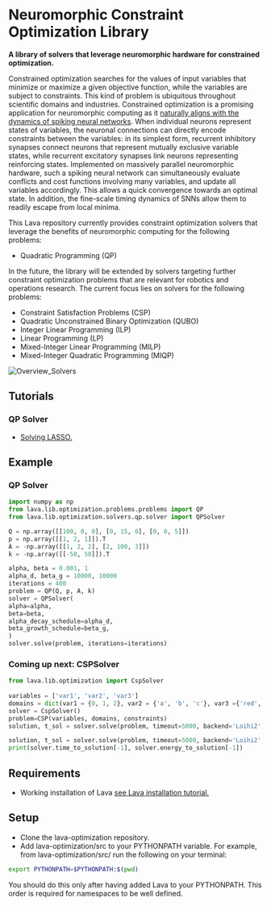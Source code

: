 # Neuromorphic Constraint Optimization Library
	
**A library of solvers that leverage neuromorphic hardware for constrained optimization.**
			
Constrained optimization searches for the values of input variables that minimize or maximize a given objective function, while the variables are subject to constraints. This kind of problem is ubiquitous throughout scientific domains and industries.
Constrained optimization is a promising application for neuromorphic computing as 
it [naturally aligns with the dynamics of spiking neural networks](https://doi.org/10.1109/JPROC.2021.3067593). When individual neurons represent states of variables, the neuronal connections can directly encode constraints between the variables: in its simplest form, recurrent inhibitory synapses connect neurons that represent mutually exclusive variable states, while recurrent excitatory synapses link neurons representing reinforcing states. Implemented on massively parallel neuromorphic hardware, such a spiking neural network can simultaneously evaluate conflicts and cost functions involving many variables, and update all variables accordingly. This allows a quick convergence towards an optimal state. In addition, the fine-scale timing dynamics of SNNs allow them to readily escape from local minima.
	
This Lava repository currently provides constraint optimization solvers that leverage the benefits of neuromorphic computing for the following problems: 
	
- Quadratic Programming (QP)
	
In the future, the library will be extended by solvers targeting further constraint optimization problems that are relevant for robotics and operations research.
The current focus lies on solvers for the following problems:

- Constraint Satisfaction Problems (CSP)
- Quadratic Unconstrained Binary Optimization (QUBO)
- Integer Linear Programming (ILP)
- Linear Programming (LP)
- Mixed-Integer Linear Programming (MILP)
- Mixed-Integer Quadratic Programming (MIQP)

 ![Overview_Solvers](https://user-images.githubusercontent.com/83413252/135428779-d128aaaa-54ed-4ae1-a5b1-8e0fcc08c96e.png?raw=true "Lava features a growing suite of constraint
	 optimization solvers")


## Tutorials

### QP Solver

- [Solving LASSO.](https://github.com/lava-nc/lava-optimization/tree/main/tutorials/qp/tutorial_01_solving_lasso.ipynb)


## Example

### QP Solver

```python
import numpy as np
from lava.lib.optimization.problems.problems import QP
from lava.lib.optimization.solvers.qp.solver import QPSolver

Q = np.array([[100, 0, 0], [0, 15, 0], [0, 0, 5]])
p = np.array([[1, 2, 1]]).T
A = -np.array([[1, 2, 2], [2, 100, 3]])
k = -np.array([[-50, 50]]).T

alpha, beta = 0.001, 1
alpha_d, beta_g = 10000, 10000
iterations = 400
problem = QP(Q, p, A, k)
solver = QPSolver(
alpha=alpha,
beta=beta,
alpha_decay_schedule=alpha_d,
beta_growth_schedule=beta_g,
)
solver.solve(problem, iterations=iterations)
```

### Coming up next: CSPSolver
```python
from lava.lib.optimization import CspSolver
	
variables = ['var1', 'var2', 'var3']
domains = dict(var1 = {0, 1, 2}, var2 = {'a', 'b', 'c'}, var3 ={'red', 'blue', 'green'})
solver = CspSolver()
problem=CSP(variables, domains, constraints)
solution, t_sol = solver.solve(problem, timeout=5000, backend='Loihi2', profile=True)
```
	
```python
solution, t_sol = solver.solve(problem, timeout=5000, backend='Loihi2', profile=True)
print(solver.time_to_solution[-1], solver.energy_to_solution[-1])
```

## Requirements
- Working installation of Lava [see Lava installation 
tutorial.](https://github.com/lava-nc/lava/blob/main/src/lava/tutorials/in_depth/tutorial01_installing_lava.ipynb)

## Setup
- Clone the lava-optimization repository.
- Add lava-optimization/src to your PYTHONPATH variable. For example, from 
lava-optimization/src/ run the following on your terminal:
 ```bash
export PYTHONPATH=$PYTHONPATH:$(pwd)
```
You should do this only after having added Lava to your PYTHONPATH.
This order is required for namespaces to be well defined.
